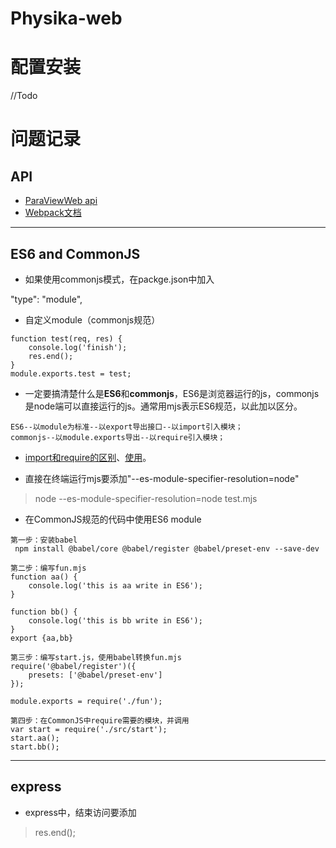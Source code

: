 # Physika-web

# 配置安装
//Todo

# 问题记录

## API
+ [ParaViewWeb api](https://kitware.github.io/paraviewweb/api/)
+ [Webpack文档](https://webpack.docschina.org/guides/)
***
## ES6 and CommonJS
+ 如果使用commonjs模式，在packge.json中加入
>
  "type": "module",
  
  
+ 自定义module（commonjs规范）
```
function test(req, res) {
    console.log('finish');
    res.end();
}
module.exports.test = test;
```


+ 一定要搞清楚什么是**ES6**和**commonjs**，ES6是浏览器运行的js，commonjs是node端可以直接运行的js。通常用mjs表示ES6规范，以此加以区分。
```
ES6--以module为标准--以export导出接口--以import引入模块；
commonjs--以module.exports导出--以require引入模块；
```


+ [import和require的区别](https://imweb.io/topic/582293894067ce9726778be9)、[使用](https://www.jianshu.com/p/ce92a09ad6eb)。


+ 直接在终端运行mjs要添加"--es-module-specifier-resolution=node"
> node --es-module-specifier-resolution=node test.mjs


+ 在CommonJS规范的代码中使用ES6 module
```
第一步：安装babel
 npm install @babel/core @babel/register @babel/preset-env --save-dev

第二步：编写fun.mjs
function aa() {
    console.log('this is aa write in ES6');
}

function bb() {
    console.log('this is bb write in ES6');
}
export {aa,bb}

第三步：编写start.js，使用babel转换fun.mjs
require('@babel/register')({
    presets: ['@babel/preset-env']
});

module.exports = require('./fun');

第四步：在CommonJS中require需要的模块，并调用
var start = require('./src/start');
start.aa();
start.bb();
```


***
## express


+ express中，结束访问要添加
> res.end();
